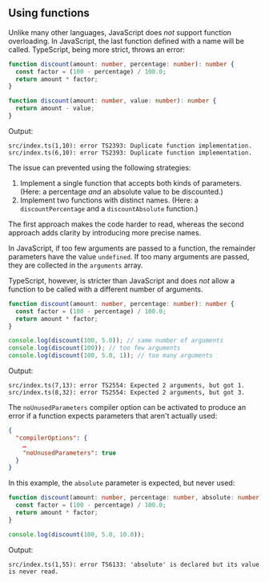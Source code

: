 ## Using functions

Unlike many other languages, JavaScript does _not_ support function overloading.
In JavaScript, the last function defined with a name will be called. TypeScript,
being more strict, throws an error:

```typescript
function discount(amount: number, percentage: number): number {
  const factor = (100 - percentage) / 100.0;
  return amount * factor;
}

function discount(amount: number, value: number): number {
  return amount - value;
}
```

Output:

    src/index.ts(1,10): error TS2393: Duplicate function implementation.
    src/index.ts(6,10): error TS2393: Duplicate function implementation.

The issue can prevented using the following strategies:

1. Implement a single function that accepts both kinds of parameters. (Here: a
   percentage _and_ an absolute value to be discounted.)
2. Implement two functions with distinct names. (Here: a `discountPercentage`
   and a `discountAbsolute` function.)

The first approach makes the code harder to read, whereas the second approach
adds clarity by introducing more precise names.

In JavaScript, if too few arguments are passed to a function, the remainder
parameters have the value `undefined`. If too many arguments are passed, they
are collected in the `arguments` array.

TypeScript, however, is stricter than JavaScript and does _not_ allow a function
to be called with a different number of arguments.

```typescript
function discount(amount: number, percentage: number): number {
  const factor = (100 - percentage) / 100.0;
  return amount * factor;
}

console.log(discount(100, 5.0)); // same number of arguments
console.log(discount(100)); // too few arguments
console.log(discount(100, 5.0, 1)); // too many arguments
```

Output:

    src/index.ts(7,13): error TS2554: Expected 2 arguments, but got 1.
    src/index.ts(8,32): error TS2554: Expected 2 arguments, but got 3.

The `noUnusedParameters` compiler option can be activated to produce an error if
a function expects parameters that aren't actually used:

```json
{
  "compilerOptions": {
    …
    "noUnusedParameters": true
  }
}
```

In this example, the `absolute` parameter is expected, but never used:

```typescript
function discount(amount: number, percentage: number, absolute: number): number {
  const factor = (100 - percentage) / 100.0;
  return amount * factor;
}

console.log(discount(100, 5.0, 10.0));
```

Output:

    src/index.ts(1,55): error TS6133: 'absolute' is declared but its value is never read.
